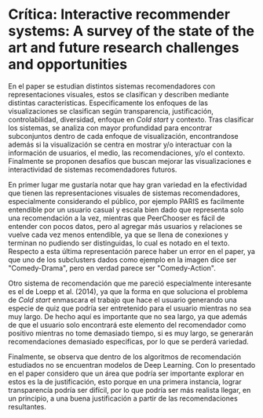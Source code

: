 # Crítica: Interactive recommender systems: A survey of the state of the art and future research challenges and opportunities

En el paper se estudian distintos sistemas recomendadores con representaciones visuales, estos se clasifican y describen mediante distintas características. Especificamente los enfoques de las visualizaciones se clasifican según transparencia, justificación, controlabilidad, diversidad, enfoque en *Cold start* y contexto. Tras clasificar los sistemas, se analiza con mayor profundidad para encontrar subconjuntos dentro de cada enfoque de visualización, encontrandose además si la visualización se centra en mostrar y/o interactuar con la información de usuarios, el medio, las recomendaciones, y/o el contexto. Finalmente se proponen desafíos que buscan mejorar las visualizaciones e interactividad de sistemas recomendadores futuros.

En primer lugar me gustaría notar que hay gran variedad en la efectividad que tienen las representaciones visuales de sistemas recomendadores, especialmente considerando el público, por ejemplo PARIS es facilmente entendible por un usuario casual y escala bien dado que representa solo una recomendación a la vez, mientras que PeerChooser es fácil de entender con pocos datos, pero al agregar más usuarios y relaciones se vuelve cada vez menos entendible, ya que se llena de conexiones y terminan no pudiendo ser distinguidas, lo cual es notado en el texto. Respecto a esta última representación parece haber un error en el paper, ya que uno de los subclusters dados como ejemplo en la imagen dice ser "Comedy-Drama", pero en verdad parece ser "Comedy-Action".

Otro sistema de recomendación que me pareció especialmente interesante es el de Loepp et al. (2014), ya que la forma en que soluciona el problema de *Cold start* enmascara el trabajo que hace el usuario generando una especie de quiz que podría ser entretenido para el usuario mientras no sea muy largo. De hecho aquí es importante que no sea largo, ya que además de que el usuario solo encontrará este elemento del recomendador como positivo mientras no tome demasiado tiempo, si es muy largo, se generarán recomendaciones demasiado especificas, por lo que se perderá variedad.

Finalmente, se observa que dentro de los algoritmos de recomendación estudiados no se encuentran modelos de Deep Learning. Con lo presentado en el paper considero que un área que podría ser importante explorar en estos es la de justificación, esto porque en una primera instancia, lograr transparencía podría ser difícil, por lo que podría ser más realista llegar, en un principio, a una buena justificación a partir de las recomendaciones resultantes. 